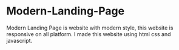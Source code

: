 # Modern-Landing-Page
Modern Landing Page is website with modern style, this website is responsive on all platform. I made this website using html css and javascript.
